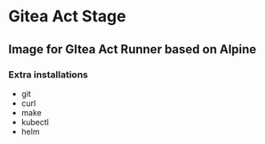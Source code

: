 # Gitea Act Stage
## Image for GItea Act Runner based on Alpine

### Extra installations

- git
- curl
- make
- kubectl
- helm
